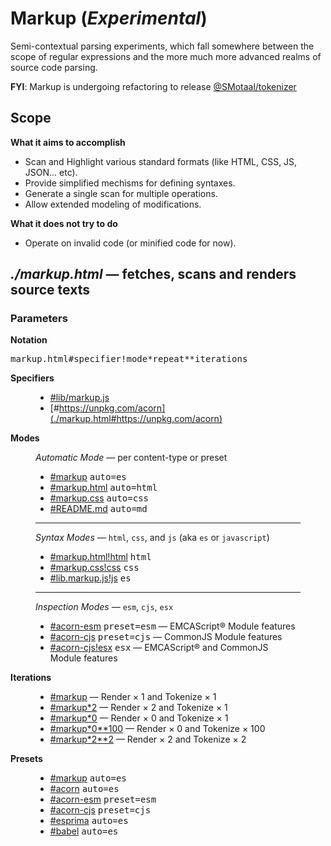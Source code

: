 # Markup (_Experimental_)

Semi-contextual parsing experiments, which fall somewhere between the scope of regular expressions and the more much more advanced realms of source code parsing.

**FYI**: Markup is undergoing refactoring to release [@SMotaal/tokenizer](./packages/@smotaal/tokenizer)

## Scope

**What it aims to accomplish**

- Scan and Highlight various standard formats (like HTML, CSS, JS, JSON... etc).
- Provide simplified mechisms for defining syntaxes.
- Generate a single scan for multiple operations.
- Allow extended modeling of modifications.

**What it does not try to do**

- Operate on invalid code (or minified code for now).

## _./markup.html_ — fetches, scans and renders source texts

### Parameters

**Notation**

<pre>markup.html#<samp>specifier</samp>!<samp>mode</samp>&#42;<samp>repeat</samp>&#42;&#42;<samp>iterations</samp></pre>

**Specifiers**

<figure>

- [#lib/markup.js](./markup.html#lib/markup.js)
- [#https://unpkg.com/acorn](./markup.html#https://unpkg.com/acorn)

</figure>

**Modes**

<figure>

_Automatic Mode_ — per content-type or preset

- [#markup](./markup.html#markup) <kbd>auto=es</kbd>
- [#markup.html](./markup.html#markup.html) <kbd>auto=html</kbd>
- [#markup.css](./markup.html#markup.css) <kbd>auto=css</kbd>
- [#README.md](./markup.html#README.md) <kbd>auto=md</kbd>

---

_Syntax Modes_ — `html`, `css`, and `js` (aka `es` or `javascript`)

- [#markup.html!html](./markup.html#markup.html!html) <kbd>html</kbd>
- [#markup.css!css](./markup.html#markup.css!css) <kbd>css</kbd>
- [#lib.markup.js!js](./markup.html#lib/markup.js!js) <kbd>es</kbd>

---

_Inspection Modes_ — `esm`, `cjs`, `esx`

- [#acorn-esm](./markup.html#acorn-esm) <kbd>preset=esm</kbd> — EMCAScript® Module features
- [#acorn-cjs](./markup.html#acorn-cjs) <kbd>preset=cjs</kbd> — CommonJS Module features
- [#acorn-cjs!esx](./markup.html#acorn-cjs!esx) <kbd>esx</kbd> — EMCAScript® and CommonJS Module features

</figure>


**Iterations**

<figure>


- [#markup](./markup.html#markup) — Render &times; 1 and Tokenize &times; 1
- [#markup&#42;2](./markup.html#markup*2) — Render &times; 2 and Tokenize &times; 1
- [#markup&#42;0](./markup.html#markup*0) — Render &times; 0 and Tokenize &times; 1
- [#markup&#42;0&#42;&#42;100](./markup.html#markup*0**100) — Render &times; 0 and Tokenize &times; 100
- [#markup&#42;2&#42;&#42;2](./markup.html#markup*2**2) — Render &times; 2 and Tokenize &times; 2

</figure>


**Presets**

<figure>

- [#markup](./markup.html#markup) <kbd>auto=es</kbd>
- [#acorn](./markup.html#acorn) <kbd>auto=es</kbd>
- [#acorn-esm](./markup.html#acorn-esm) <kbd>preset=esm</kbd>
- [#acorn-cjs](./markup.html#acorn-cjs) <kbd>preset=cjs</kbd>
- [#esprima](./markup.html#esprima) <kbd>auto=es</kbd>
- [#babel](./markup.html#babel) <kbd>auto=es</kbd>

</figure>
